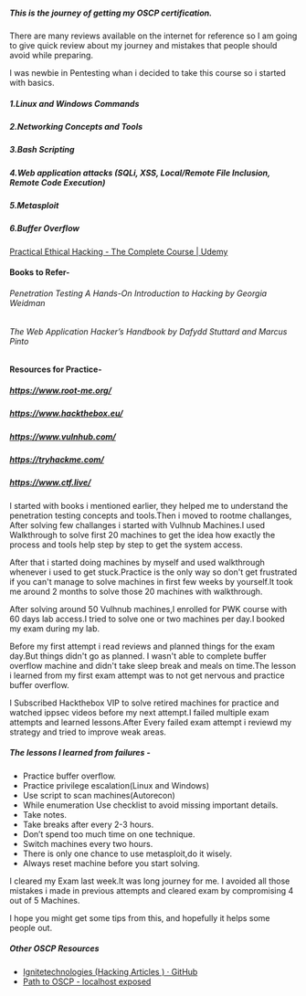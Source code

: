 


##### This is the journey of getting my OSCP certification.

There are many reviews available on the internet for reference so I am going to give quick review about my journey and mistakes that people should avoid while preparing.

I was newbie in Pentesting whan i decided to take this course so i started with basics.

##### 1.Linux and Windows Commands

##### 2.Networking Concepts and Tools

##### 3.Bash Scripting

##### 4.Web application attacks (SQLi, XSS, Local/Remote File Inclusion, Remote Code Execution)

##### 5.Metasploit

##### 6.Buffer Overflow
[Practical Ethical Hacking - The Complete Course \| Udemy](https://www.udemy.com/course/practical-ethical-hacking/)

#### Books to Refer-
###### Penetration Testing A Hands-On Introduction to Hacking by Georgia Weidman

###### The Web Application Hacker’s Handbook by Dafydd Stuttard and Marcus Pinto

#### Resources for Practice-
##### https://www.root-me.org/
##### https://www.hackthebox.eu/
##### https://www.vulnhub.com/
##### https://tryhackme.com/
##### https://www.ctf.live/

I started with books i mentioned earlier, they helped me to understand the penetration testing concepts and tools.Then i moved to rootme challanges, After solving few challanges i started with Vulhnub Machines.I used Walkthrough to solve first 20 machines to get the idea how exactly the process and tools help step by step to get the system access.

After that i started doing machines by myself and used walkthrough whenever i used to get stuck.Practice is the only way so don't get frustrated if you can't manage to solve machines in first few weeks by yourself.It took me around 2 months to solve those 20 machines with walkthrough.

After solving around 50 Vulhnub machines,I enrolled for PWK course with 60 days lab access.I tried to solve one or two machines per day.I booked my exam during my lab.

Before my first attempt i read reviews and planned things for the exam day.But things didn't go as planned.
I wasn't able to complete buffer overflow machine and didn't take sleep break and meals on time.The lesson i learned from my first exam attempt was to not get nervous and practice buffer overflow.

I Subscribed Hackthebox VIP to solve retired machines for practice and watched ippsec videos before my next attempt.I failed multiple exam attempts and learned lessons.After Every failed exam attempt i reviewd my strategy and tried to improve weak areas.

##### The lessons I learned from failures -
- Practice buffer overflow.
- Practice privilege escalation(Linux and Windows)
- Use script to scan machines(Autorecon)
- While enumeration Use checklist to avoid missing important details.
- Take notes.
- Take breaks after every 2-3 hours.
- Don’t spend too much time on one technique.
- Switch machines every two hours.
- There is only one chance to use metasploit,do it wisely.
- Always reset machine before you start solving.

I cleared my Exam last week.It was long journey for me.
I avoided all those mistakes i made in previous attempts and cleared exam by compromising 4 out of 5 Machines. 

I hope you might get some tips from this, and hopefully it helps some people out.

##### Other OSCP Resources
- [Ignitetechnologies (Hacking Articles ) · GitHub](https://github.com/Ignitetechnologies)
- [Path to OSCP - localhost exposed](https://localhost.exposed/path-to-oscp/)
